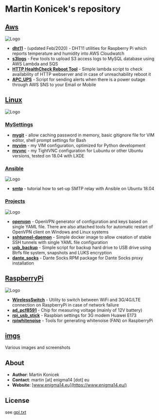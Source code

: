 # Martin Konicek's repository

## [Aws](https://github.com/koss822/misc/tree/master/Aws)
![Logo](https://raw.githubusercontent.com/koss822/misc/master/imgs/frontlogos/aws.png "AWS logo")
- [**dht11**](https://github.com/koss822/misc/tree/master/Aws/dht11) - (updated Feb/2020) - DHT11 utilities for Raspberry Pi which reports temperature and humidity into AWS Cloudwatch
- [**s3logs**](https://github.com/koss822/misc/tree/master/Aws/s3logs) - Few tools to upload S3 access logs to MySQL database using AWS Lambda and SQS
- [**HTTP HealthCheck Reboot Tool**](https://github.com/koss822/misc/blob/master/Aws/website_check/) - Simple lambda script to check availability of HTTP webserver and in case of unreachability reboot it
- [**APC_UPS**](https://github.com/koss822/misc/blob/master/Aws/apcupsarn/) - Script for sending alerts when there is a power outage through AWS SNS to your Email or Mobile

## [Linux](https://github.com/koss822/misc/tree/master/Linux)
![Logo](https://raw.githubusercontent.com/koss822/misc/master/imgs/frontlogos/tux.png "Linux logo")
### [MySettings](https://github.com/koss822/misc/tree/master/Linux/MySettings)
- [**mygit**](https://github.com/koss822/misc/tree/master/Linux/MySettings/mygit) - allow caching password in memory, basic gitignore file for VIM editor, shell prompt settings for Bash
- [**myvim**](https://github.com/koss822/misc/tree/master/Linux/MySettings/myvim) - my VIM configuration, optimized for Python development
- [**myvnc**](https://github.com/koss822/misc/tree/master/Linux/MySettings/myvnc) - my TightVNC configuration for Lubuntu or other Ubuntu versions, tested on 18.04 with LXDE
### [Ansible](https://github.com/koss822/misc/tree/master/Linux/Ansible)
![Logo](https://raw.githubusercontent.com/koss822/misc/master/imgs/frontlogos/ansible.png "Ansible logo")
- [**smtp**](https://github.com/koss822/misc/tree/master/Linux/Ansible/smtp) - tutorial how to set-up SMTP relay with Ansible on Ubuntu 18.04

### [Projects](https://github.com/koss822/misc/tree/master/Linux/Projects)
![Logo](https://raw.githubusercontent.com/koss822/misc/master/imgs/frontlogos/openvpn.png "OpenVPN logo")
- [**openvpn**](https://github.com/koss822/misc/tree/master/Linux/Projects/openvpn) - OpenVPN generator of configuration and keys based on single YAML file. There are also attached tools for automatic restart of OpenVPN client on Windows and Linux systems
- [**sshtunnel-daemon**](https://github.com/koss822/misc/tree/master/Linux/Projects/sshtunnel-daemon) - Simple docker image to allow creation of stable SSH tunnels with single YAML file configuration
- [**usb_backup**](https://github.com/koss822/misc/tree/master/Linux/Projects/usb_backup) - Simple script for backup hard drive to USB drive using Btrfs file system, snapshots and LUKS encryption
- [**dante_socks**](https://github.com/koss822/misc/tree/master/Linux/Projects/dante_socks) - Dante Socks RPM package for Dante Socks proxy installation

## [RaspberryPi](https://github.com/koss822/misc/tree/master/RaspberryPi)
![Logo](https://raw.githubusercontent.com/koss822/misc/master/imgs/frontlogos/raspberry.png "Rpi logo")
- [**WirelessSwitch**](https://github.com/koss822/misc/tree/master/RaspberryPi/WirelessSwitch) - Utility to switch between WiFi and 3G/4G/LTE connection on RaspberryPi in case of network failure
- [**ad_pcf8591**](https://github.com/koss822/misc/tree/master/RaspberryPi/ad_pcf8591) - Chip for measuring voltage (mainly of 12V battery)
- [**rpi_usb_stick**](https://github.com/koss822/misc/tree/master/RaspberryPi/rpi_usb_stick) - Raspbian settings for 3G modem Huawei E173
- [**rpiwhitenoise**](https://github.com/koss822/misc/tree/master/RaspberryPi/rpiwhitenoise) - Tools for generating whitenoise (FAN) on RaspberryPi

## [imgs](https://github.com/koss822/misc/tree/master/imgs)
Various images and screenshots

## About
- **Author**: Martin Konicek
- **Contact**: martin [at] enigma14 [dot] eu
- **Website**: [www.enigma14.eu](https://www.enigma14.eu/)

## License
see [gpl.txt](https://github.com/koss822/misc/blob/master/gpl.txt)


